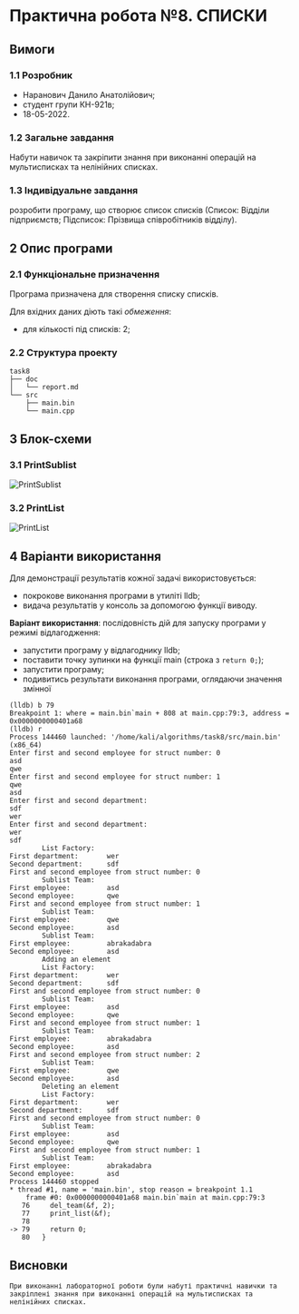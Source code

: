 # Практична робота №8. СПИСКИ

## Вимоги

### 1.1 Розробник

* Наранович Данило Анатолійович;
* студент групи КН-921в;
* 18-05-2022.

### 1.2 Загальне завдання

Набути навичок та закріпити знання при виконанні операцій на мультисписках та нелінійних списках.

### 1.3 Індивідуальне завдання

розробити програму, що створює список списків (Список: Відділи підприємств; Підсписок: Прізвища співробітників відділу).

## 2 Опис програми

### 2.1 Функціональне призначення

Програма призначена для створення списку списків.

Для вхідних даних діють такі *обмеження*:
 - для кількості під списків: 2;

### 2.2 Структура проекту

```
task8
├── doc
│   └── report.md
└── src
    ├── main.bin
    └── main.cpp
```

## 3 Блок-схеми

### 3.1 PrintSublist

![PrintSublist](/assets/2.png)

### 3.2 PrintList

![PrintList](/assets/1.png)

## 4 Варіанти використання

Для демонстрації результатів кожної задачі використовується:

- покрокове виконання програми в утиліті lldb;
- видача результатів у консоль за допомогою функції виводу.

**Варіант використання**: послідовність дій для запуску програми у режимі відлагодження:
- запустити програму у відлагоднику lldb;
- поставити точку зупинки на функції main (строка з `return 0;`);
- запустити програму;
- подивитись результати виконання програми, оглядаючи значення змінної

```
(lldb) b 79
Breakpoint 1: where = main.bin`main + 808 at main.cpp:79:3, address = 0x0000000000401a68
(lldb) r
Process 144460 launched: '/home/kali/algorithms/task8/src/main.bin' (x86_64)
Enter first and second employee for struct number: 0
asd
qwe
Enter first and second employee for struct number: 1
qwe
asd
Enter first and second department:
sdf
wer
Enter first and second department:
wer
sdf
        List Factory:
First department:       wer
Second department:      sdf
First and second employee from struct number: 0
        Sublist Team:
First employee:         asd
Second employee:        qwe
First and second employee from struct number: 1
        Sublist Team:
First employee:         qwe
Second employee:        asd
        Sublist Team:
First employee:         abrakadabra
Second employee:        asd
        Adding an element
        List Factory:
First department:       wer
Second department:      sdf
First and second employee from struct number: 0
        Sublist Team:
First employee:         asd
Second employee:        qwe
First and second employee from struct number: 1
        Sublist Team:
First employee:         abrakadabra
Second employee:        asd
First and second employee from struct number: 2
        Sublist Team:
First employee:         qwe
Second employee:        asd
        Deleting an element
        List Factory:
First department:       wer
Second department:      sdf
First and second employee from struct number: 0
        Sublist Team:
First employee:         asd
Second employee:        qwe
First and second employee from struct number: 1
        Sublist Team:
First employee:         abrakadabra
Second employee:        asd
Process 144460 stopped
* thread #1, name = 'main.bin', stop reason = breakpoint 1.1
    frame #0: 0x0000000000401a68 main.bin`main at main.cpp:79:3
   76     del_team(&f, 2);
   77     print_list(&f);
   78  
-> 79     return 0;
   80   }
```

## Висновки
	При виконанні лабораторної роботи були набуті практичні навички та закріплені знання при виконанні операцій на мультисписках та нелінійних списках.